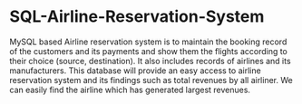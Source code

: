 # SQL-Airline-Reservation-System
MySQL based Airline reservation system is to maintain the booking record of the customers and its payments and show them the flights 
according to their choice (source, destination). It also includes records of airlines and its manufacturers. 
This database will provide an easy access to airline reservation system and its findings such as total revenues by all airliner. 
We can easily find the airline which has generated largest revenues.
